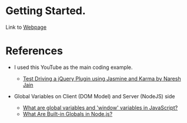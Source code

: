 # Getting Started. 

Link to [Webpage](https://johnnycowboy3033.github.io/karma-sandbox/index.html)     

# References
* I used this YouTube as the main coding example.     
    * [Test Driving a jQuery Plugin using Jasmine and Karma by Naresh Jain](https://www.youtube.com/watch?v=HqdZcNorTL0&t=1893s)

* Global Variables on Client (DOM Model) and Server (NodeJS) side     
    * [What are global variables and 'window' variables in JavaScript?](https://stackoverflow.com/questions/40043727/what-are-global-variables-and-window-variables-in-javascript)      
    * [What Are Built-in Globals in Node.js?](https://www.knowledgehut.com/blog/web-development/what-are-built-in-global-in-nodejs)
